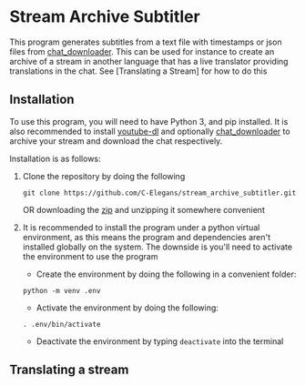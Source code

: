 # Stream Archive Subtitler

This program generates subtitles from a text file with timestamps or json files from [chat_downloader](https://github.com/xenova/chat-downloader/). This can be used for instance to create an archive of a stream in another language that has a live translator providing translations in the chat. See [Translating a Stream] for how to do this

## Installation
To use this program, you will need to have Python 3, and pip installed. It is also recommended to install [youtube-dl](https://github.com/ytdl-org/youtube-dl) and optionally [chat_downloader](https://github.com/xenova/chat-downloader/) to archive your stream and download the chat respectively.

Installation is as follows:

1. Clone the repository by doing the following

	``` console
	git clone https://github.com/C-Elegans/stream_archive_subtitler.git

	```
	OR downloading the [zip](https://github.com/C-Elegans/stream_archive_subtitler/archive/refs/heads/master.zip) and unzipping it somewhere convenient

1. It is recommended to install the program under a python virtual environment, as this means the program and dependencies aren't installed globally on the system. The downside is you'll need to activate the environment to use the program
   - Create the environment by doing the following in a convenient folder:

   ``` console
   python -m venv .env
   ```
   - Activate the environment by doing the following:

   ``` console
   . .env/bin/activate
   ```
   - Deactivate the environment by typing `deactivate` into the terminal



## Translating a stream
